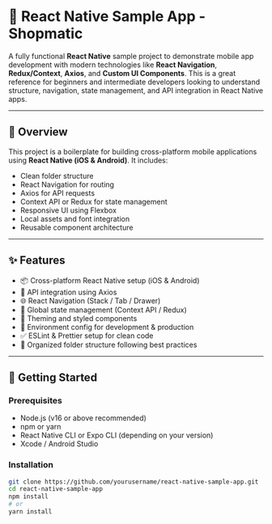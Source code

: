 # 🚀 React Native Sample App - Shopmatic

A fully functional **React Native** sample project to demonstrate mobile app development with modern technologies like **React Navigation**, **Redux/Context**, **Axios**, and **Custom UI Components**. This is a great reference for beginners and intermediate developers looking to understand structure, navigation, state management, and API integration in React Native apps.

---

## 📱 Overview

This project is a boilerplate for building cross-platform mobile applications using **React Native (iOS & Android)**. It includes:

- Clean folder structure
- React Navigation for routing
- Axios for API requests
- Context API or Redux for state management
- Responsive UI using Flexbox
- Local assets and font integration
- Reusable component architecture

---

## ✨ Features

- 📦 Cross-platform React Native setup (iOS & Android)
- 🔄 API integration using Axios
- 🌐 React Navigation (Stack / Tab / Drawer)
- 🧠 Global state management (Context API / Redux)
- 💅 Theming and styled components
- 🔧 Environment config for development & production
- ✅ ESLint & Prettier setup for clean code
- 📁 Organized folder structure following best practices

---

## 🚀 Getting Started

### Prerequisites

- Node.js (v16 or above recommended)
- npm or yarn
- React Native CLI or Expo CLI (depending on your version)
- Xcode / Android Studio

### Installation

```bash
git clone https://github.com/yourusername/react-native-sample-app.git
cd react-native-sample-app
npm install
# or
yarn install
